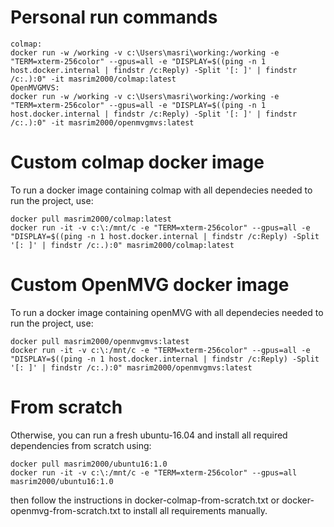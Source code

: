 # Personal run commands
```
colmap:
docker run -w /working -v c:\Users\masri\working:/working -e "TERM=xterm-256color" --gpus=all -e "DISPLAY=$((ping -n 1 host.docker.internal | findstr /c:Reply) -Split '[: ]' | findstr /c:.):0" -it masrim2000/colmap:latest
OpenMVGMVS:
docker run -w /working -v c:\Users\masri\working:/working -e "TERM=xterm-256color" --gpus=all -e "DISPLAY=$((ping -n 1 host.docker.internal | findstr /c:Reply) -Split '[: ]' | findstr /c:.):0" -it masrim2000/openmvgmvs:latest
```

# Custom colmap docker image
To run a docker image containing colmap with all dependecies needed to run the project, use:
```
docker pull masrim2000/colmap:latest
docker run -it -v c:\:/mnt/c -e "TERM=xterm-256color" --gpus=all -e "DISPLAY=$((ping -n 1 host.docker.internal | findstr /c:Reply) -Split '[: ]' | findstr /c:.):0" masrim2000/colmap:latest
```


# Custom OpenMVG docker image
To run a docker image containing openMVG with all dependecies needed to run the project, use:
```
docker pull masrim2000/openmvgmvs:latest
docker run -it -v c:\:/mnt/c -e "TERM=xterm-256color" --gpus=all -e "DISPLAY=$((ping -n 1 host.docker.internal | findstr /c:Reply) -Split '[: ]' | findstr /c:.):0" masrim2000/openmvgmvs:latest
```


# From scratch
Otherwise, you can run a fresh ubuntu-16.04 and install all required dependencies from scratch using:
```
docker pull masrim2000/ubuntu16:1.0
docker run -it -v c:\:/mnt/c -e "TERM=xterm-256color" --gpus=all masrim2000/ubuntu16:1.0
```
then follow the instructions in docker-colmap-from-scratch.txt or docker-openmvg-from-scratch.txt to install all requirements manually.